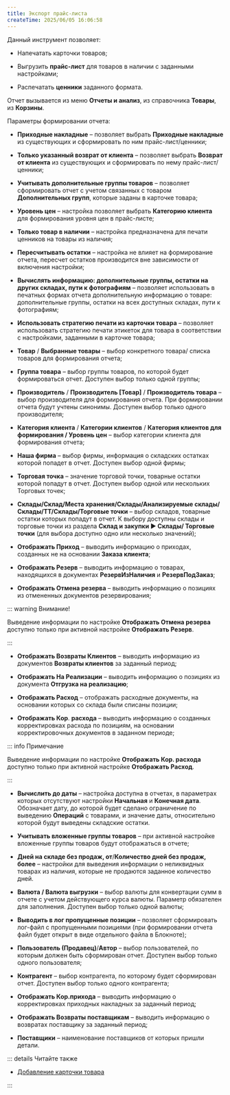 ```yaml
---
title: Экспорт прайс-листа
createTime: 2025/06/05 16:06:58
---
```

Данный инструмент позволяет:

- Напечатать карточки товаров;

- Выгрузить **прайс-лист** для товаров в наличии с заданными настройками;

- Распечатать **ценники** заданного формата.

Отчет вызывается из меню **Отчеты и анализ**, из справочника **Товары**, из **Корзины**.

Параметры формировании отчета:

- **Приходные накладные** – позволяет выбрать **Приходные накладные** из существующих и сформировать по ним прайс-лист/ценники;

- **Только указанный возврат от клиента** – позволяет выбрать **Возврат от клиента** из существующих и сформировать по нему прайс-лист/ценники;

- **Учитывать дополнительные группы товаров** – позволяет сформировать отчет с учетом связанных с товаром **Дополнительных групп**, которые заданы в карточке товара;

- **Уровень цен** – настройка позволяет выбрать **Категорию клиента** для формирования уровня цен в прайс-листе;

- **Только товар в наличии** – настройка предназначена для печати ценников на товары из наличия;

- **Пересчитывать остатки** – настройка не влияет на формирование отчета, пересчет остатков производится вне зависимости от включения настройки;

- **Вычислять информацию: дополнительные группы, остатки на других складах, пути к фотографиям** – позволяет использовать в печатных формах отчета дополнительную информацию о товаре: дополнительные группы, остатки на всех доступных складах, пути к фотографиям;

- **Использовать стратегию печати из карточки товара** – позволяет использовать стратегию печати этикеток для товара в соответствии с настройками, заданными в карточке товара;

- **Товар** / **Выбранные товары** – выбор конкретного товара/ списка товаров для формирования отчета;

- **Группа товара** – выбор группы товаров, по которой будет формироваться отчет. Доступен выбор только одной группы;

- **Производитель** / **Производитель [Товар]** / **Производитель товара** – выбор производителя для формирования отчета. При формировании отчета будут учтены синонимы. Доступен выбор только одного производителя;

- **Категория клиента** / **Категории клиентов** / **Категория клиентов для формирования / Уровень цен** – выбор категории клиента для формирования отчета;

- **Наша фирма** – выбор фирмы, информация о складских остатках которой попадет в отчет. Доступен выбор одной фирмы;

- **Торговая точка** – значение торговой точки, товарные остатки которой попадут в отчет. Доступен выбор одной или нескольких Торговых точек;

- **Склады/Склад/Места хранения/Склады/Анализируемые склады/Склады/ТТ/Склады/Торговые точки** – выбор складов, товарные остатки которых попадут в отчет. К выбору доступны склады и торговые точки из раздела **Склад и закупки ► Склады/ Торговые точки** (для выбора доступно одно или несколько значений);

- **Отображать Приход** – выводить информацию о приходах, созданных не на основании **Заказа клиента**;

- **Отображать Резерв** – выводить информацию о товарах, находящихся в документах **РезервИзНаличия** и **РезервПодЗаказ**;

- **Отображать Отмена резерва** – выводить информацию о позициях из отмененных документов резервирования;

::: warning Внимание!

Выведение информации по настройке **Отображать Отмена резерва** доступно только при активной настройке **Отображать Резерв**.

:::

- **Отображать Возвраты Клиентов** – выводить информацию из документов **Возвраты клиентов** за заданный период;

- **Отображать На Реализации** – выводить информацию о позициях из документа **Отгрузка на реализацию**;

- **Отображать Расход** – отображать расходные документы, на основании которых со склада были списаны позиции;

- **Отображать Кор**. **расхода** –  выводить информацию о созданных корректировках расхода по позициям, на основании корректировочных документов в заданном периоде;

::: info Примечание

Выведение информации по настройке **Отображать Кор. расхода** доступно только при активной настройке **Отображать Расход**.

:::

- **Вычислить до даты** – настройка доступна в отчетах, в параметрах которых отсутствуют настройки **Начальная** и **Конечная дата**. Обозначает дату, до которой будет сделано ограничение по выведению **Операций** с товарами, и значение даты, относительно которой будут выведены складские остатки.

- **Учитывать вложенные группы товаров** – при активной настройке вложенные группы товаров будут отображаться в отчете;

- **Дней на складе без продаж, от**/**Количество дней без продаж, более** – настройки для выведения информации о неликвидных товарах из наличия, которые не продаются заданное количество дней.

- **Валюта / Валюта выгрузки** – выбор валюты для конвертации сумм в отчете с учетом действующего курса валюты. Параметр обязателен для заполнения. Доступен выбор только одной валюты;

- **Выводить в лог пропущенные позиции** – позволяет сформировать лог-файл с пропущенными позициями (при формировании отчета файл будет открыт в виде отдельного файла в Блокноте);

- **Пользователь (Продавец)**/**Автор** – выбор пользователей, по которым должен быть сформирован отчет. Доступен выбор только одного пользователя;

- **Контрагент** – выбор контрагента, по которому будет сформирован отчет. Доступен выбор только одного контрагента;

- **Отображать Кор.прихода** – выводить информацию о корректировках приходных накладных за заданный период;

- **Отображать Возвраты поставщикам** – выводить информацию о возвратах поставщику за заданный период;

- **Поставщики** – наименование поставщиков от которых пришли детали.

::: details Читайте также

- [Добавление карточки товара](../../../../work/nomenklatura/tovary/dobavlenie_kartochki_tovara.md) 

:::